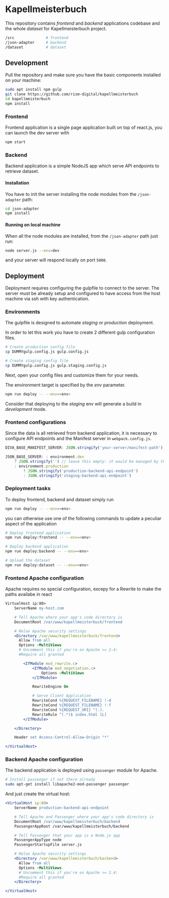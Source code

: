 # Kapellmeisterbuch

This repository contains *frontend* and *backend* applications codebase and the whole *dataset* for Kapellmeisterbuch project.

```bash
/src              # frontend
/json-adapter     # backend
/dataset          # dataset
```



## Development
Pull the repository and make sure you have the basic components installed on your machine:

```bash
sudo apt install npm gulp
git clone https://github.com/rism-digital/kapellmeisterbuch
cd kapellmeisterbuch
npm install
```

### Frontend
Frontend application is a single page application built on top of react.js, you can launch the dev server with

```bash
npm start
```

### Backend
Backend application is a simple NodeJS app which serve API endpoints to retrieve dataset. 

#### Installation
You have to init the server installing the node modules from the `/json-adapter` path:

```bash
cd json-adapter
npm install
```

#### Running on local machine
When all the node modules are installed, from the `/json-adapter` path just run:

```bash
node server.js --env=dev
```

and your server will respond locally on port `5000`.


## Deployment
Deployment requires configuring the gulpfile to connect to the server. The server must be already setup and configured to have access from the host machine via ssh with key authentication.

### Environments
The gulpfile is designed to automate _staging_ or _production_ deployment. 

In order to let this work you have to create 2 different gulp configuration files.

```bash
# Create production config file
cp DUMMYgulp.config.js gulp.config.js

# Create staging config file
cp DUMMYgulp.config.js gulp.staging.config.js
```

Next, open your config files and customize them for your needs.


The environment target is specified by the *env* parameter. 

```bash
npm run deploy -- --env=<env>
```

Consider that deploying to the _staging_ env will generate a build in _development_ mode.



### Frontend configurations
Since the data is all retrieved from backend application, it is necessary to configure API endpoints and the Manifest server in `webpack.config.js`.

```js
DIVA_BASE_MANIFEST_SERVER: JSON.stringify('your-server/manifest-path'),

JSON_BASE_SERVER: : environment.dev
    ? JSON.stringify('') // leave this empty: it would be managed by the dev server proxy
    : environment.production 
        ? JSON.stringify('production-backend-api-endpoint')
        : JSON.stringify('staging-backend-api-endpoint')
```

### Deployment tasks

To deploy frontend, backend and dataset simply run

```bash
npm run deploy -- --env=<env>
```

you can otherwise use one of the following commands to update a peculiar aspect of the application

```bash
# Deploy frontend application
npm run deploy:frontend -- --env=<env>

# Deploy backend application
npm run deploy:backend -- --env=<env>

# Upload the dataset
npm run deploy:dataset -- --env=<env>
```

### Frontend Apache configuration
Apache requires no special configuration, excepy for a Rewrite to make the paths availabe in react

```apache
VirtualHost ip:80>
    ServerName my-host.com

    # Tell Apache where your app's code directory is
    DocumentRoot /var/www/kapellmeisterbuck/frontend

    # Relax Apache security settings
    <Directory /var/www/kapellmeisterbuck/frontend>
      Allow from all
      Options -MultiViews
      # Uncomment this if you're on Apache >= 2.4:
      #Require all granted

        <IfModule mod_rewrite.c>
            <IfModule mod_negotiation.c>
                Options -MultiViews
            </IfModule>

            RewriteEngine On

            # Serve Client Application
            RewriteCond %{REQUEST_FILENAME} !-d
            RewriteCond %{REQUEST_FILENAME} !-f
            RewriteCond %{REQUEST_URI} ^(.).
            RewriteRule ^(.*)$ index.html [L]
        </IfModule>

    </Directory>

    Header set Access-Control-Allow-Origin "*"

</VirtualHost>
```

### Backend Apache configuration
The backend application is deployed using `passenger` module for Apache.

```bash
# Install passenger if not there already
sudo apt-get install libapache2-mod-passenger passenger
```

And just create the virtual host:


```apache
<VirtualHost ip:80>
    ServerName production-backend-api-endpoint

    # Tell Apache and Passenger where your app's code directory is
    DocumentRoot /var/www/kapellmeisterbuch/backend
    PassengerAppRoot /var/www/kapellmeisterbuch/backend

    # Tell Passenger that your app is a Node.js app
    PassengerAppType node
    PassengerStartupFile server.js

    # Relax Apache security settings
    <Directory /var/www/kapellmeisterbuch/backend>
      Allow from all
      Options -MultiViews
      # Uncomment this if you're on Apache >= 2.4:
      #Require all granted
    </Directory>

</VirtualHost>
```